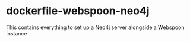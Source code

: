 # dockerfile-webspoon-neo4j
This contains everything to set up a Neo4j server alongside a Webspoon instance
